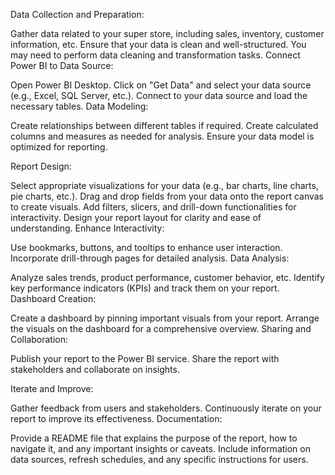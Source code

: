 Data Collection and Preparation:

Gather data related to your super store, including sales, inventory, customer information, etc.
Ensure that your data is clean and well-structured. You may need to perform data cleaning and transformation tasks.
Connect Power BI to Data Source:

Open Power BI Desktop.
Click on "Get Data" and select your data source (e.g., Excel, SQL Server, etc.).
Connect to your data source and load the necessary tables.
Data Modeling:

Create relationships between different tables if required.
Create calculated columns and measures as needed for analysis.
Ensure your data model is optimized for reporting.

Report Design:

Select appropriate visualizations for your data (e.g., bar charts, line charts, pie charts, etc.).
Drag and drop fields from your data onto the report canvas to create visuals.
Add filters, slicers, and drill-down functionalities for interactivity.
Design your report layout for clarity and ease of understanding.
Enhance Interactivity:

Use bookmarks, buttons, and tooltips to enhance user interaction.
Incorporate drill-through pages for detailed analysis.
Data Analysis:

Analyze sales trends, product performance, customer behavior, etc.
Identify key performance indicators (KPIs) and track them on your report.
Dashboard Creation:

Create a dashboard by pinning important visuals from your report.
Arrange the visuals on the dashboard for a comprehensive overview.
Sharing and Collaboration:

Publish your report to the Power BI service.
Share the report with stakeholders and collaborate on insights.

Iterate and Improve:

Gather feedback from users and stakeholders.
Continuously iterate on your report to improve its effectiveness.
Documentation:

Provide a README file that explains the purpose of the report, how to navigate it, and any important insights or caveats.
Include information on data sources, refresh schedules, and any specific instructions for users.
